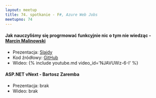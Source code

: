 ```yaml
---
layout: meetup
title: 74. spotkanie - F#, Azure Web Jobs
meetupno: 74
---
```


#### Jak nauczyliśmy się progrmować funkcyjnie nic o tym nie wiedząc  - [Marcin Malinowski](https://twitter.com/orientman)
* Prezentacja: [Slajdy](http://wrocnet74.orientman.com/)
* Kod źródłowy: [GitHub](https://github.com/orient-man/CleanArgs)
* Wideo: {% include youtube.md video_id='NJAVUWz-6-I' %}

#### ASP.NET vNext - Bartosz Zaremba
* Prezentacja: brak
* Wideo: brak
